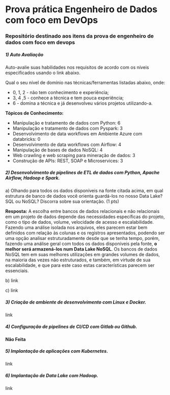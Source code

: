 # Prova prática Engenheiro de Dados com foco em DevOps

### Repositório destinado aos itens da prova de engenheiro de dados com foco em devops

##### 1) Auto Avaliação 
Auto-avalie suas habilidades nos requisitos de acordo com os níveis especificados usando o
link abaixo.

Qual o seu nível de domínio nas técnicas/ferramentas listadas abaixo, onde:
* 0, 1, 2 - não tem conhecimento e experiência;
* 3, 4 ,5 - conhece a técnica e tem pouca experiência;
* 6 - domina a técnica e já desenvolveu vários projetos utilizando-a.

**Tópicos de Conhecimento:**
* Manipulação e tratamento de dados com Python: 6
* Manipulação e tratamento de dados com Pyspark: 3
* Desenvolvimento de data workflows em Ambiente Azure com databricks: 0
* Desenvolvimento de data workflows com Airflow: 4
* Manipulação de bases de dados NoSQL: 4
* Web crawling e web scraping para mineração de dados: 3
* Construção de APIs: REST, SOAP e Microservices: 3

##### 2) Desenvolvimento de pipelines de ETL de dados com Python, Apache Airflow, Hadoop e Spark.

a) Olhando para todos os dados disponíveis na fonte citada acima, em qual
estrutura de banco de dados você orienta guardá-los no nosso Data Lake? SQL
ou NoSQL? Discorra sobre sua orientação. (1 pts)

**Resposta:** A escolha entre bancos de dados relacionais e não relacionais em um projeto de dados depende das 
necessidades específicas do projeto, como o tipo de dados, volume, velocidade de acesso e escalabilidade. 
Fazendo uma análise isolada nos arquivos, eles parecem estar bem definidos com relação às colunas e os registros apresentados,
podendo ser uma opção analisar estruturadamente desde que se tenha tempo, porém, fazendo uma análise geral com todos os dados disponíveis pela fonte, 
**o melhor será armazená-los num Data Lake NoSQL**. Os bancos de dados NoSQL tem em suas melhores utilizações em grandes
volumes de dados, na maioria das vezes  não estruturados, e também, em virtude de sua escalabilidade, e que para este caso 
estas características parecem ser essenciais.

b) link

c) link

##### 3) Criação de ambiente de desenvolvimento com Linux e Docker.
link

##### 4) Configuração de pipelines de CI/CD com Gitlab ou Github.
**Não Feita**

##### 5) Implantação de aplicações com Kubernetes.
link

##### 6) Implantação de Data Lake com Hadoop.
link
